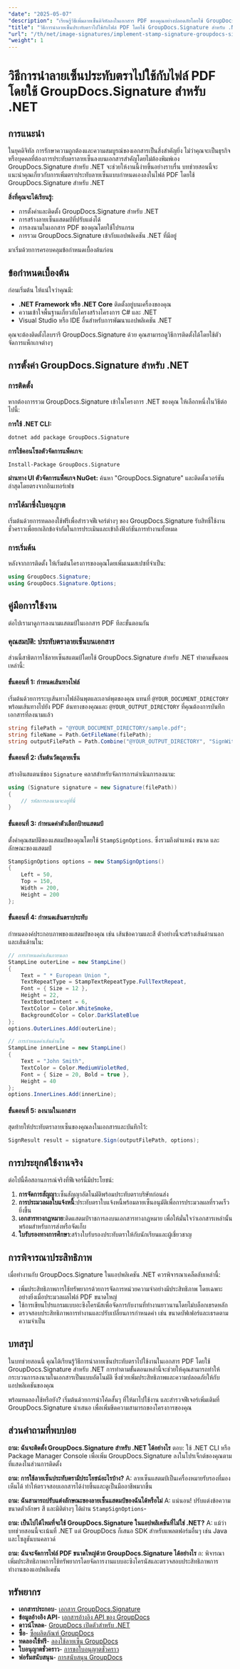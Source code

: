 ```yaml
---
"date": "2025-05-07"
"description": "เรียนรู้วิธีเพิ่มลายเซ็นดิจิทัลลงในเอกสาร PDF ของคุณอย่างปลอดภัยโดยใช้ GroupDocs.Signature สำหรับ .NET ทำตามคำแนะนำที่ครอบคลุมนี้เพื่อผสานรวมการลงนามดิจิทัลในแอปพลิเคชันของคุณ"
"title": "วิธีการนำลายเซ็นประทับตราไปใช้กับไฟล์ PDF โดยใช้ GroupDocs.Signature สำหรับ .NET"
"url": "/th/net/image-signatures/implement-stamp-signature-groupdocs-signature-pdf/"
"weight": 1
---
```


# วิธีการนำลายเซ็นประทับตราไปใช้กับไฟล์ PDF โดยใช้ GroupDocs.Signature สำหรับ .NET

## การแนะนำ

ในยุคดิจิทัล การรักษาความถูกต้องและความสมบูรณ์ของเอกสารเป็นสิ่งสำคัญยิ่ง ไม่ว่าคุณจะเป็นธุรกิจหรือบุคคลที่ต้องการประทับตราลายเซ็นลงบนเอกสารสำคัญโดยไม่ต้องพิมพ์เอง GroupDocs.Signature สำหรับ .NET จะช่วยให้งานนี้ง่ายขึ้นอย่างราบรื่น บทช่วยสอนนี้จะแนะนำคุณเกี่ยวกับการเพิ่มตราประทับลายเซ็นแบบกำหนดเองลงในไฟล์ PDF โดยใช้ GroupDocs.Signature สำหรับ .NET

**สิ่งที่คุณจะได้เรียนรู้:**
- การตั้งค่าและติดตั้ง GroupDocs.Signature สำหรับ .NET
- การสร้างลายเซ็นแสตมป์ที่ปรับแต่งได้
- การลงนามในเอกสาร PDF ของคุณโดยใช้โปรแกรม
- การรวม GroupDocs.Signature เข้ากับแอปพลิเคชัน .NET ที่มีอยู่

มาเริ่มด้วยการครอบคลุมข้อกำหนดเบื้องต้นก่อน

## ข้อกำหนดเบื้องต้น

ก่อนเริ่มต้น ให้แน่ใจว่าคุณมี:
- **.NET Framework หรือ .NET Core** ติดตั้งอยู่บนเครื่องของคุณ
- ความเข้าใจพื้นฐานเกี่ยวกับโครงสร้างโครงการ C# และ .NET
- Visual Studio หรือ IDE อื่นสำหรับการพัฒนาแอปพลิเคชัน .NET

คุณจะต้องติดตั้งไลบรารี GroupDocs.Signature ด้วย คุณสามารถดูวิธีการติดตั้งได้โดยใช้ตัวจัดการแพ็กเกจต่างๆ

## การตั้งค่า GroupDocs.Signature สำหรับ .NET

### การติดตั้ง

หากต้องการรวม GroupDocs.Signature เข้าในโครงการ .NET ของคุณ ให้เลือกหนึ่งในวิธีต่อไปนี้:

**การใช้ .NET CLI:**
```bash
dotnet add package GroupDocs.Signature
```

**การใช้คอนโซลตัวจัดการแพ็คเกจ:**
```bash
Install-Package GroupDocs.Signature
```

**ผ่านทาง UI ตัวจัดการแพ็คเกจ NuGet:**
ค้นหา "GroupDocs.Signature" และติดตั้งเวอร์ชันล่าสุดโดยตรงจากอินเทอร์เฟซ

### การได้มาซึ่งใบอนุญาต

เริ่มต้นด้วยการทดลองใช้ฟรีเพื่อสำรวจฟีเจอร์ต่างๆ ของ GroupDocs.Signature รับสิทธิ์ใช้งานชั่วคราวเพื่อยกเลิกข้อจำกัดในการประเมินและเข้าถึงฟังก์ชันการทำงานทั้งหมด

### การเริ่มต้น

หลังจากการติดตั้ง ให้เริ่มต้นโครงการของคุณโดยเพิ่มเนมสเปซที่จำเป็น:
```csharp
using GroupDocs.Signature;
using GroupDocs.Signature.Options;
```

## คู่มือการใช้งาน

ต่อไปเรามาดูการลงนามแสตมป์ในเอกสาร PDF ทีละขั้นตอนกัน

### คุณสมบัติ: ประทับตราลายเซ็นบนเอกสาร

ส่วนนี้สาธิตการใช้ลายเซ็นสแตมป์โดยใช้ GroupDocs.Signature สำหรับ .NET ทำตามขั้นตอนเหล่านี้:

#### ขั้นตอนที่ 1: กำหนดเส้นทางไฟล์

เริ่มต้นด้วยการระบุเส้นทางไฟล์อินพุตและเอาต์พุตของคุณ แทนที่ `@YOUR_DOCUMENT_DIRECTORY` พร้อมเส้นทางไปยัง PDF ต้นทางของคุณและ `@YOUR_OUTPUT_DIRECTORY` ที่คุณต้องการบันทึกเอกสารที่ลงนามแล้ว
```csharp
string filePath = "@YOUR_DOCUMENT_DIRECTORY/sample.pdf";
string fileName = Path.GetFileName(filePath);
string outputFilePath = Path.Combine("@YOUR_OUTPUT_DIRECTORY", "SignWithStamp", fileName);
```

#### ขั้นตอนที่ 2: เริ่มต้นวัตถุลายเซ็น

สร้างอินสแตนซ์ของ `Signature` คลาสสำหรับจัดการการดำเนินการลงนาม:
```csharp
using (Signature signature = new Signature(filePath))
{
    // รหัสการลงนามจะอยู่ที่นี่
}
```

#### ขั้นตอนที่ 3: กำหนดค่าตัวเลือกป้ายแสตมป์

ตั้งค่าคุณสมบัติของแสตมป์ของคุณโดยใช้ `StampSignOptions`. ซึ่งรวมถึงตำแหน่ง ขนาด และลักษณะของแสตมป์
```csharp
StampSignOptions options = new StampSignOptions()
{
    Left = 50,
    Top = 150,
    Width = 200,
    Height = 200
};
```

#### ขั้นตอนที่ 4: กำหนดเส้นตราประทับ

กำหนดองค์ประกอบภาพของแสตมป์ของคุณ เช่น เส้นข้อความและสี ตัวอย่างนี้จะสร้างเส้นด้านนอกและเส้นด้านใน:
```csharp
// การกำหนดค่าเส้นภายนอก
StampLine outerLine = new StampLine()
{
    Text = " * European Union ",
    TextRepeatType = StampTextRepeatType.FullTextRepeat,
    Font = { Size = 12 },
    Height = 22,
    TextBottomIntent = 6,
    TextColor = Color.WhiteSmoke,
    BackgroundColor = Color.DarkSlateBlue
};
options.OuterLines.Add(outerLine);

// การกำหนดค่าเส้นด้านใน
StampLine innerLine = new StampLine()
{
    Text = "John Smith",
    TextColor = Color.MediumVioletRed,
    Font = { Size = 20, Bold = true },
    Height = 40
};
options.InnerLines.Add(innerLine);
```

#### ขั้นตอนที่ 5: ลงนามในเอกสาร

สุดท้ายให้ประทับตราลายเซ็นของคุณลงในเอกสารและบันทึกไว้:
```csharp
SignResult result = signature.Sign(outputFilePath, options);
```

## การประยุกต์ใช้งานจริง

ต่อไปนี้คือสถานการณ์จริงที่ฟีเจอร์นี้มีประโยชน์:
1. **การจัดการสัญญา**:เซ็นสัญญาอัตโนมัติพร้อมประทับตราบริษัทก่อนส่ง
2. **การประมวลผลใบแจ้งหนี้**:ประทับตราใบแจ้งหนี้พร้อมลายเซ็นอนุมัติเพื่อการประมวลผลที่รวดเร็วยิ่งขึ้น
3. **เอกสารทางกฎหมาย**:ติดแสตมป์ราชการลงบนเอกสารทางกฎหมาย เพื่อให้มั่นใจว่าเอกสารเหล่านั้นพร้อมสำหรับการส่งหรือจัดเก็บ
4. **ใบรับรองทางการศึกษา**:สร้างใบรับรองประทับตราให้กับนักเรียนและผู้เชี่ยวชาญ

## การพิจารณาประสิทธิภาพ

เมื่อทำงานกับ GroupDocs.Signature ในแอปพลิเคชัน .NET ควรพิจารณาเคล็ดลับเหล่านี้:
- เพิ่มประสิทธิภาพการใช้ทรัพยากรด้วยการจัดการหน่วยความจำอย่างมีประสิทธิภาพ โดยเฉพาะอย่างยิ่งเมื่อประมวลผลไฟล์ PDF ขนาดใหญ่
- ใช้การเขียนโปรแกรมแบบอะซิงโครนัสเพื่อจัดการกับงานที่ทำงานยาวนานโดยไม่บล็อกเธรดหลัก
- ตรวจสอบประสิทธิภาพการทำงานและปรับเปลี่ยนการกำหนดค่า เช่น ขนาดบัฟเฟอร์และเธรดตามความจำเป็น

## บทสรุป

ในบทช่วยสอนนี้ คุณได้เรียนรู้วิธีการนำลายเซ็นประทับตราไปใช้งานในเอกสาร PDF โดยใช้ GroupDocs.Signature สำหรับ .NET การทำตามขั้นตอนเหล่านี้จะช่วยให้คุณสามารถทำให้กระบวนการลงนามในเอกสารเป็นแบบอัตโนมัติ ซึ่งช่วยเพิ่มประสิทธิภาพและความปลอดภัยให้กับแอปพลิเคชันของคุณ

พร้อมทดลองใช้หรือยัง? เริ่มต้นด้วยการนำโค้ดสั้นๆ ที่ให้มาไปใช้งาน และสำรวจฟีเจอร์เพิ่มเติมที่ GroupDocs.Signature นำเสนอ เพื่อเพิ่มขีดความสามารถของโครงการของคุณ

## ส่วนคำถามที่พบบ่อย

**ถาม: ฉันจะติดตั้ง GroupDocs.Signature สำหรับ .NET ได้อย่างไร**
ตอบ: ใช้ .NET CLI หรือ Package Manager Console เพื่อเพิ่ม GroupDocs.Signature ลงในโปรเจ็กต์ของคุณตามที่แสดงในส่วนการติดตั้ง

**ถาม: การใช้ลายเซ็นประทับตรามีประโยชน์อะไรบ้าง?**
A: ลายเซ็นแสตมป์เป็นเครื่องหมายรับรองที่มองเห็นได้ ทำให้ตรวจสอบเอกสารได้ง่ายขึ้นและดูเป็นมืออาชีพมากขึ้น

**ถาม: ฉันสามารถปรับแต่งลักษณะของลายเซ็นแสตมป์ของฉันได้หรือไม่**
A: แน่นอน! ปรับแต่งข้อความ ขนาดตัวอักษร สี และมิติต่างๆ ได้ผ่าน `StampSignOptions`-

**ถาม: เป็นไปได้ไหมที่จะใช้ GroupDocs.Signature ในแอปพลิเคชันที่ไม่ใช่ .NET?**
A: แม้ว่าบทช่วยสอนนี้จะเน้นที่ .NET แต่ GroupDocs ก็เสนอ SDK สำหรับแพลตฟอร์มอื่นๆ เช่น Java และโซลูชันบนคลาวด์

**ถาม: ฉันจะจัดการไฟล์ PDF ขนาดใหญ่ด้วย GroupDocs.Signature ได้อย่างไร**
ก: พิจารณาเพิ่มประสิทธิภาพการใช้ทรัพยากรโดยจัดการงานแบบอะซิงโครนัสและตรวจสอบประสิทธิภาพการทำงานของแอปพลิเคชัน

## ทรัพยากร
- **เอกสารประกอบ**- [เอกสาร GroupDocs.Signature](https://docs.groupdocs.com/signature/net/)
- **ข้อมูลอ้างอิง API**- [เอกสารอ้างอิง API ของ GroupDocs](https://reference.groupdocs.com/signature/net/)
- **ดาวน์โหลด**- [GroupDocs เปิดตัวสำหรับ .NET](https://releases.groupdocs.com/signature/net/)
- **ซื้อ**- [ซื้อผลิตภัณฑ์ GroupDocs](https://purchase.groupdocs.com/buy)
- **ทดลองใช้ฟรี**- [ลองใช้ลายเซ็น GroupDocs](https://releases.groupdocs.com/signature/net/)
- **ใบอนุญาตชั่วคราว**- [การขอใบอนุญาตชั่วคราว](https://purchase.groupdocs.com/temporary-license/)
- **ฟอรั่มสนับสนุน**- [การสนับสนุน GroupDocs](https://forum.groupdocs.com/c/signature/)